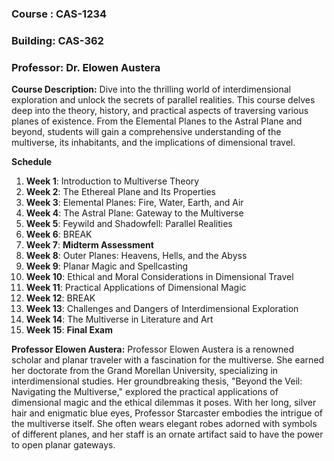 ### Course : CAS-1234
### Building: CAS-362
### Professor: Dr. Elowen Austera

**Course Description:** Dive into the thrilling world of interdimensional exploration and unlock the secrets of parallel realities. This course delves deep into the theory, history, and practical aspects of traversing various planes of existence. From the Elemental Planes to the Astral Plane and beyond, students will gain a comprehensive understanding of the multiverse, its inhabitants, and the implications of dimensional travel.

**Schedule**
1. **Week 1**: Introduction to Multiverse Theory
2. **Week 2**: The Ethereal Plane and Its Properties
3. **Week 3**: Elemental Planes: Fire, Water, Earth, and Air
4. **Week 4**: The Astral Plane: Gateway to the Multiverse
5. **Week 5**: Feywild and Shadowfell: Parallel Realities
6. **Week 6**: BREAK
7. **Week 7**: **Midterm Assessment**
8. **Week 8**: Outer Planes: Heavens, Hells, and the Abyss
9. **Week 9**: Planar Magic and Spellcasting
10. **Week 10**: Ethical and Moral Considerations in Dimensional Travel
11. **Week 11**: Practical Applications of Dimensional Magic
12. **Week 12**: BREAK
13. **Week 13**: Challenges and Dangers of Interdimensional Exploration
14. **Week 14**: The Multiverse in Literature and Art
15. **Week 15**: **Final Exam**

**Professor Elowen Austera:** Professor Elowen Austera is a renowned scholar and planar traveler with a fascination for the multiverse. She earned her doctorate from the Grand Morellan University, specializing in interdimensional studies. Her groundbreaking thesis, "Beyond the Veil: Navigating the Multiverse," explored the practical applications of dimensional magic and the ethical dilemmas it poses. With her long, silver hair and enigmatic blue eyes, Professor Starcaster embodies the intrigue of the multiverse itself. She often wears elegant robes adorned with symbols of different planes, and her staff is an ornate artifact said to have the power to open planar gateways.